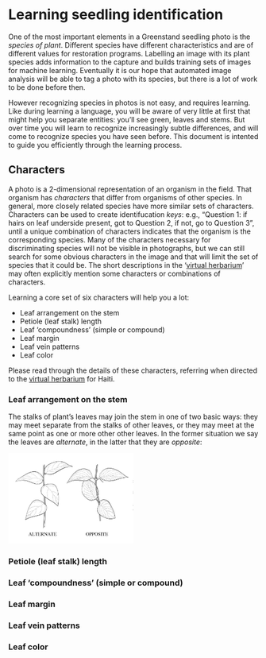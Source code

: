 # Learning seedling identification

One of the most important elements in a Greenstand seedling photo is
the _species of plant_.  Different species have different
characteristics and are of different values for restoration
programs. Labelling an image with its plant species adds information
to the capture and builds training sets of images for machine
learning. Eventually it is our hope that automated image analysis will
be able to tag a photo with its species, but there is a lot of work to be done before then.

However recognizing species in photos is not easy, and requires
learning. Like during learning a language, you will be aware of very
little at first that might help you separate entities: you’ll see
green, leaves and stems. But over time you will learn to recognize
increasingly subtle differences, and will come to recognize species
you have seen before. This document is intented to guide you
efficiently through the learning process.

## Characters

A photo is a 2-dimensional representation of an organism in the
field. That organism has _characters_ that differ from organisms of
other species. In general, more closely related species have more
similar sets of characters.  Characters can be used to create
identifucation _keys_: e.g., “Question 1: if hairs on leaf underside
present, got to Question 2, if not, go to Question 3”, until a unique
combination of characters indicates that the organism is the
corresponding species. Many of the characters necessary for
discriminating species will not be visible in photographs, but we can
still search for some obvious characters in the image and that will
limit the set of species that it could be.  The short descriptions in
the ‘[virtual herbarium][1]’ may often explicitly mention some
characters or combinations of characters.

Learning a core set of six characters will help you a lot:

 * Leaf arrangement on the stem
 * Petiole (leaf stalk) length
 * Leaf ‘compoundness’ (simple or compound)
 * Leaf margin
 * Leaf vein patterns
 * Leaf color

Please read through the details of these characters, referring when
directed to the [virtual herbarium][1] for Haiti.

### Leaf arrangement on the stem

The stalks of plant’s leaves may join the stem in one of two basic
ways: they may meet separate from the stalks of other leaves, or they
may meet at the same point as one or more other other leaves. In the
former situation we say the leaves are _alternate_, in the latter that
they are _opposite_:

<img src="../img/lf_arr.jpg" alt="Leaf arrangement" style="width:50%;"/>



### Petiole (leaf stalk) length

### Leaf ‘compoundness’ (simple or compound)

### Leaf margin

### Leaf vein patterns


### Leaf color




[1]: https://herbarium.treetracker.org/guide/guide_ht.html
